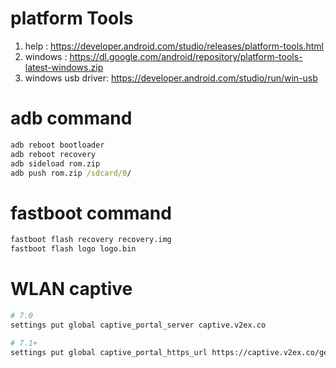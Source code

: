 # platform Tools

1. help : https://developer.android.com/studio/releases/platform-tools.html
2. windows : https://dl.google.com/android/repository/platform-tools-latest-windows.zip
3. windows usb driver: https://developer.android.com/studio/run/win-usb

# adb command

```cmd
adb reboot bootloader
adb reboot recovery
adb sideload rom.zip
adb push rom.zip /sdcard/0/
```

# fastboot command

```cmd
fastboot flash recovery recovery.img
fastboot flash logo logo.bin
```

# WLAN captive

```sh
# 7.0
settings put global captive_portal_server captive.v2ex.co

# 7.1+
settings put global captive_portal_https_url https://captive.v2ex.co/generate_204
```

